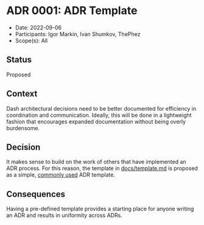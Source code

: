 # ADR 0001: ADR Template

* Date: 2022-09-06
* Participants: Igor Markin, Ivan Shumkov, ThePhez
* Scope(s): All

## Status

<!-- What is the status? [ *Proposed* | *Accepted* | *Rejected* | *Deprecated* | *Superseded* ] -->

Proposed

## Context

<!-- What is the issue that we're seeing that is motivating this decision or change?-->

Dash architectural decisions need to be better documented for efficiency in coordination and
communication. Ideally, this will be done in a lightweight fashion that encourages expanded
documentation without being overly burdensome.

## Decision

<!-- What is the change that we're proposing and/or doing? -->

It makes sense to build on the work of others that have implemented an ADR process. For this reason,
the template in [docs/template.md](./docs/template.md) is proposed as a simple, [commonly
used](https://github.com/joelparkerhenderson/architecture-decision-record/blob/main/templates/decision-record-template-by-michael-nygard/index.md)
ADR template.

## Consequences

<!-- What becomes easier or more difficult to do because of this change? -->

Having a pre-defined template provides a starting place for anyone writing an ADR and results in
uniformity across ADRs.